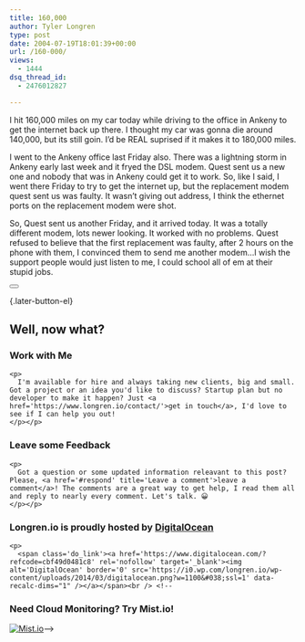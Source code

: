 ```yaml
---
title: 160,000
author: Tyler Longren
type: post
date: 2004-07-19T18:01:39+00:00
url: /160-000/
views:
  - 1444
dsq_thread_id:
  - 2476012827

---
```

I hit 160,000 miles on my car today while driving to the office in Ankeny to get the internet back up there. I thought my car was gonna die around 140,000, but its still goin. I&#8217;d be REAL suprised if it makes it to 180,000 miles.

I went to the Ankeny office last Friday also. There was a lightning storm in Ankeny early last week and it fryed the DSL modem. Quest sent us a new one and nobody that was in Ankeny could get it to work. So, like I said, I went there Friday to try to get the internet up, but the replacement modem quest sent us was faulty. It wasn&#8217;t giving out address, I think the ethernet ports on the replacement modem were shot.

So, Quest sent us another Friday, and it arrived today. It was a totally different modem, lots newer looking. It worked with no problems. Quest refused to believe that the first replacement was faulty, after 2 hours on the phone with them, I convinced them to send me another modem&#8230;I wish the support people would just listen to me, I could school all of em at their stupid jobs. 

<div class="wpulike wpulike-default " >
  <div class="wp_ulike_general_class wp_ulike_is_not_liked">
    <button type="button"
					aria-label="Like Button"
					data-ulike-id="1665"
					data-ulike-nonce="f137d78d79"
					data-ulike-type="likeThis"
					data-ulike-template="wpulike-default"
					data-ulike-display-likers="0"
					data-ulike-disable-pophover="0"
					class="wp_ulike_btn wp_ulike_put_image wp_likethis_1665"></button><span class="count-box"></span>
  </div>
</div>

[][1]{.later-button-el}

<div class='what-next'>
  <h2>
    Well, now what?
  </h2>
  
  <div class='hire'>
    <h3>
      Work with Me
    </h3>
    
    <p>
      I'm available for hire and always taking new clients, big and small. Got a project or an idea you'd like to discuss? Startup plan but no developer to make it happen? Just <a href='https://www.longren.io/contact/'>get in touch</a>, I'd love to see if I can help you out!
    </p></p>
  </div>
  
  <div class='hire'>
    <h3>
      Leave some Feedback
    </h3>
    
    <p>
      Got a question or some updated information releavant to this post? Please, <a href='#respond' title='Leave a comment'>leave a comment</a>! The comments are a great way to get help, I read them all and reply to nearly every comment. Let's talk. 😀
    </p></p>
  </div>
  
  <div class='now-what-bottom-ad'>
    <h3>
      Longren.io is proudly hosted by <a href='https://www.digitalocean.com/?refcode=cbf49d0481c8'>DigitalOcean</a>
    </h3>
    
    <p>
      <span class='do_link'><a href='https://www.digitalocean.com/?refcode=cbf49d0481c8' rel='nofollow' target='_blank'><img alt='DigitalOcean' border='0' src='https://i0.wp.com/longren.io/wp-content/uploads/2014/03/digitalocean.png?w=1100&#038;ssl=1' data-recalc-dims="1" /></a></span><br /> <!--

<h3>Need Cloud Monitoring? Try Mist.io!</h3>

<span class='do_link'><a href='http://mist.io/?ref=tyler' rel='nofollow' target='_blank'><img alt='Mist.io' border='0' src='https://i0.wp.com/longren.io/wp-content/uploads/2014/04/mistio.jpg?w=1100&#038;ssl=1' data-recalc-dims="1"></a></span>--></div> </div>

 [1]: #